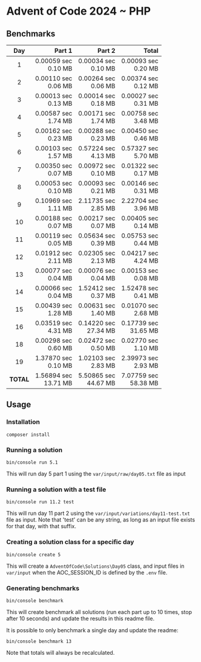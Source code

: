 # Advent of Code 2024 ~ PHP

## Benchmarks

| Day       | Part 1                  | Part 2                  | Total                   |
| :-------: | ----------------------: | ----------------------: | ----------------------: |
| 1         | 0.00059 sec<br>0.10 MB  | 0.00034 sec<br>0.10 MB  | 0.00093 sec<br>0.20 MB  |
| 2         | 0.00110 sec<br>0.06 MB  | 0.00264 sec<br>0.06 MB  | 0.00374 sec<br>0.12 MB  |
| 3         | 0.00013 sec<br>0.13 MB  | 0.00014 sec<br>0.18 MB  | 0.00027 sec<br>0.31 MB  |
| 4         | 0.00587 sec<br>1.74 MB  | 0.00171 sec<br>1.74 MB  | 0.00758 sec<br>3.48 MB  |
| 5         | 0.00162 sec<br>0.23 MB  | 0.00288 sec<br>0.23 MB  | 0.00450 sec<br>0.46 MB  |
| 6         | 0.00103 sec<br>1.57 MB  | 0.57224 sec<br>4.13 MB  | 0.57327 sec<br>5.70 MB  |
| 7         | 0.00350 sec<br>0.07 MB  | 0.00972 sec<br>0.10 MB  | 0.01322 sec<br>0.17 MB  |
| 8         | 0.00053 sec<br>0.10 MB  | 0.00093 sec<br>0.21 MB  | 0.00146 sec<br>0.31 MB  |
| 9         | 0.10969 sec<br>1.11 MB  | 2.11735 sec<br>2.85 MB  | 2.22704 sec<br>3.96 MB  |
| 10        | 0.00188 sec<br>0.07 MB  | 0.00217 sec<br>0.07 MB  | 0.00405 sec<br>0.14 MB  |
| 11        | 0.00119 sec<br>0.05 MB  | 0.05634 sec<br>0.39 MB  | 0.05753 sec<br>0.44 MB  |
| 12        | 0.01912 sec<br>2.11 MB  | 0.02305 sec<br>2.13 MB  | 0.04217 sec<br>4.24 MB  |
| 13        | 0.00077 sec<br>0.04 MB  | 0.00076 sec<br>0.04 MB  | 0.00153 sec<br>0.08 MB  |
| 14        | 0.00066 sec<br>0.04 MB  | 1.52412 sec<br>0.37 MB  | 1.52478 sec<br>0.41 MB  |
| 15        | 0.00439 sec<br>1.28 MB  | 0.00631 sec<br>1.40 MB  | 0.01070 sec<br>2.68 MB  |
| 16        | 0.03519 sec<br>4.31 MB  | 0.14220 sec<br>27.34 MB | 0.17739 sec<br>31.65 MB |
| 18        | 0.00298 sec<br>0.60 MB  | 0.02472 sec<br>0.50 MB  | 0.02770 sec<br>1.10 MB  |
| 19        | 1.37870 sec<br>0.10 MB  | 1.02103 sec<br>2.83 MB  | 2.39973 sec<br>2.93 MB  |
| **TOTAL** | 1.56894 sec<br>13.71 MB | 5.50865 sec<br>44.67 MB | 7.07759 sec<br>58.38 MB |

## Usage

### Installation
```
composer install
```

### Running a solution
```
bin/console run 5.1
```
This will run day 5 part 1 using the `var/input/raw/day05.txt` file as input

### Running a solution with a test file
```
bin/console run 11.2 test
```
This will run day 11 part 2 using the `var/input/variations/day11-test.txt` file as input.
Note that 'test' can be any string, as long as an input file exists for that day, with that suffix.

### Creating a solution class for a specific day
```
bin/console create 5
```
This will create a `AdventOfCode\Solutions\Day05` class, and input files in `var/input` when the AOC_SESSION_ID is 
defined by the `.env` file.

### Generating benchmarks
```
bin/console benchmark
```
This will create benchmark all solutions (run each part up to 10 times, stop after 10 seconds) and update the results in
this readme file.

It is possible to only benchmark a single day and update the readme:
```
bin/console benchmark 13
```
Note that totals will always be recalculated.